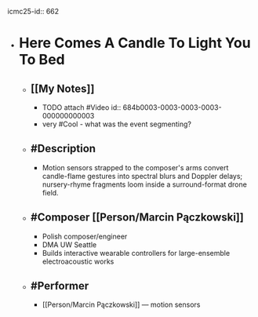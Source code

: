 icmc25-id:: 662

- # Here Comes A Candle To Light You To Bed
	- ## [[My Notes]]
		- TODO  attach #Video
		  id:: 684b0003-0003-0003-0003-000000000003
		- very #Cool - what was the event segmenting?
	- ## #Description
		- Motion sensors strapped to the composer's arms convert candle-flame gestures into spectral blurs and Doppler delays; nursery-rhyme fragments loom inside a surround-format drone field.
	- ## #Composer [[Person/Marcin Pączkowski]]
		- Polish composer/engineer
		- DMA UW Seattle
		- Builds interactive wearable controllers for large-ensemble electroacoustic works
	- ## #Performer
		- [[Person/Marcin Pączkowski]] — motion sensors